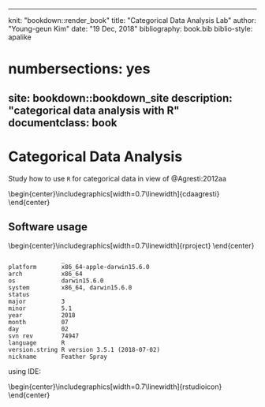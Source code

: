 
---
knit: "bookdown::render_book"
title: "Categorical Data Analysis Lab"
author: "Young-geun Kim"
date: "19 Dec, 2018"
bibliography: book.bib
biblio-style: apalike
# numbersections: yes
site: bookdown::bookdown_site
description: "categorical data analysis with R"
documentclass: book
---

# Categorical Data Analysis

Study how to use `R` for categorical data in view of @Agresti:2012aa


\begin{center}\includegraphics[width=0.7\linewidth]{cdaagresti} \end{center}

## Software usage


\begin{center}\includegraphics[width=0.7\linewidth]{rproject} \end{center}


```
               _                           
platform       x86_64-apple-darwin15.6.0   
arch           x86_64                      
os             darwin15.6.0                
system         x86_64, darwin15.6.0        
status                                     
major          3                           
minor          5.1                         
year           2018                        
month          07                          
day            02                          
svn rev        74947                       
language       R                           
version.string R version 3.5.1 (2018-07-02)
nickname       Feather Spray               
```

using IDE:


\begin{center}\includegraphics[width=0.7\linewidth]{rstudioicon} \end{center}


